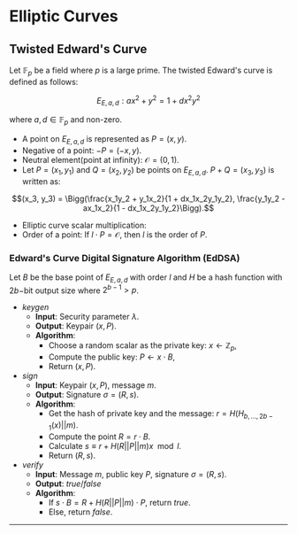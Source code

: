 # Elliptic Curves
## Twisted Edward's Curve

Let $\mathbb{F}_p$ be a field where $p$ is a large prime. The twisted Edward's curve is defined as follows:

$$ E_{E, a, d}: ax^2 + y^2 = 1 + dx^2y^2$$

where $a, d \in \mathbb{F}_p$ and non-zero.

* A point on $E_{E, a, d}$ is represented as $P = (x, y)$.
* Negative of a point: $-P = (-x, y)$.
* Neutral element(point at infinity): $\mathcal{O} = (0,1)$.
* Let $P = (x_1, y_1)$ and $Q = (x_2, y_2)$ be points on $E_{E, a, d}$. $P+Q = (x_3, y_3)$ is written as:

$$(x_3, y_3) = \Bigg(\frac{x_1y_2 + y_1x_2}{1 + dx_1x_2y_1y_2}, \frac{y_1y_2 - ax_1x_2}{1 - dx_1x_2y_1y_2}\Bigg).$$
* Elliptic curve scalar multiplication:
* Order of a point: If $l\cdot P = \mathcal{O}$, then $l$ is the order of $P$.


### Edward's Curve Digital Signature Algorithm (EdDSA)
Let $B$ be the base point of $E_{E, a, d}$ with order $l$ and $H$ be a hash function with $2b-$bit output size where $2^{b-1} > p$. 
* $keygen$
    * **Input**: Security parameter $\lambda$.
    * **Output**: Keypair $(x, P)$.
    * **Algorithm**:
        * Choose a random scalar as the private key: $x \leftarrow \mathbb{Z}_p$,
        * Compute the public key: $P \leftarrow x \cdot B$,
        * Return $(x, P)$.
* $sign$
    * **Input**: Keypair $(x, P)$, message $m$.
    * **Output**: Signature $\sigma = (R, s)$.
    * **Algorithm**:
        * Get the hash of private key and the message: $r = H(H_{b, \ldots, 2b-1}(x) || m)$.
        * Compute the point $R = r \cdot B$.
        * Calculate $s \equiv r + H(R || P|| m) x \mod{l}$.
        * Return $(R, s)$.
* $verify$
    * **Input**: Message $m$, public key $P$, signature $\sigma = (R, s)$.
    * **Output**: $true/false$
    * **Algorithm**:
        * If $s \cdot B = R + H(R || P|| m) \cdot P$, return $true$.
        * Else, return $false$.


---
